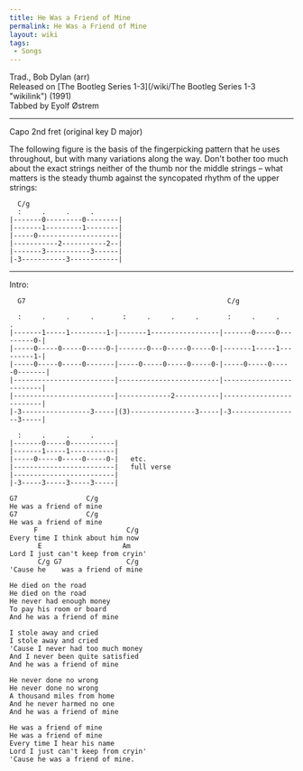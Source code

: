 ```yaml
---
title: He Was a Friend of Mine
permalink: He Was a Friend of Mine
layout: wiki
tags:
 - Songs
---
```


Trad., Bob Dylan (arr)  
Released on [The Bootleg Series 1-3](/wiki/The Bootleg Series 1-3 "wikilink")
(1991)  
Tabbed by Eyolf Østrem

* * * * *

Capo 2nd fret (original key D major)

The following figure is the basis of the fingerpicking pattern that he
uses throughout, but with many variations along the way. Don't bother
too much about the exact strings neither of the thumb nor the middle
strings – what matters is the steady thumb against the syncopated rhythm
of the upper strings:

      C/g
      :     .     .     .
    |-------0---------0--------|
    |-------1---------1--------|
    |-----0--------------------|
    |-----------2-----------2--|
    |-------3-----------3------|
    |-3-----------3------------|

* * * * *

Intro:

      G7                                                  C/g

      :     .     .     .       :     .     .     .       :     .     .     .
    |-------1-----1---------1-|-------1-----------------|-------0-----0---------0-|
    |-----0-----0-----0-----0-|-------0---0-----0-----0-|-------1-----1---------1-|
    |-----0-----0-----0-------|-----0-----0-----0-----0-|-----0-----0-----0-------|
    |-------------------------|-------------------------|-------------------------|
    |-------------------------|-------------2-----------|-------------------------|
    |-3-----------------3-----|(3)----------------3-----|-3-----------------3-----|

      :     .     .     .
    |-------0-----0-----------|
    |-------1-----1-----------|
    |-----0-----0-----0-----0-|   etc.
    |-------------------------|   full verse
    |-------------------------|
    |-3-----3-----3-----3-----|

    G7                 C/g
    He was a friend of mine
    G7                 C/g
    He was a friend of mine
          F                      C/g
    Every time I think about him now
           E                    Am
    Lord I just can't keep from cryin'
           C/g G7                C/g
    'Cause he    was a friend of mine

    He died on the road
    He died on the road
    He never had enough money
    To pay his room or board
    And he was a friend of mine

    I stole away and cried
    I stole away and cried
    'Cause I never had too much money
    And I never been quite satisfied
    And he was a friend of mine

    He never done no wrong
    He never done no wrong
    A thousand miles from home
    And he never harmed no one
    And he was a friend of mine

    He was a friend of mine
    He was a friend of mine
    Every time I hear his name
    Lord I just can't keep from cryin'
    'Cause he was a friend of mine.
